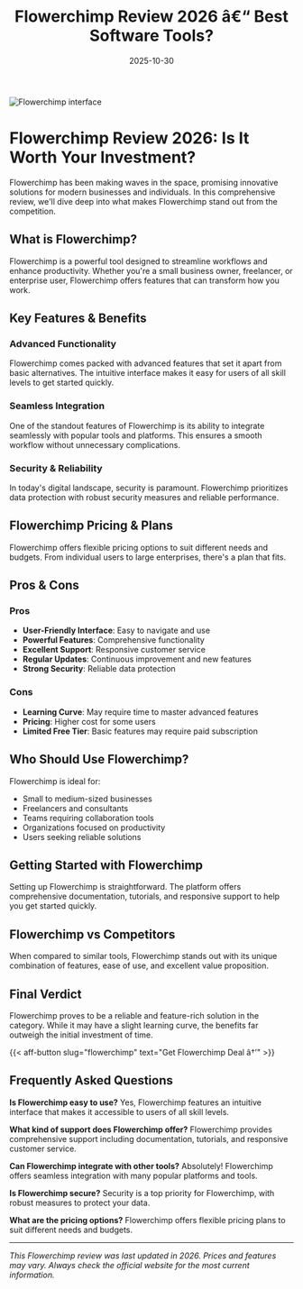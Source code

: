 ﻿---
title: "Flowerchimp Review 2026 â€“ Best Software Tools?"
date: 2025-10-30
draft: false
rating: 4.8
category: "Software Tools"
tags: ["software-tools", "review", "2026"]
description: "Comprehensive Flowerchimp review 2026. Discover if this  tool is the best choice for your needs."
keywords: "flowerchimp, Flowerchimp, review, software tools, 2026, best software tools"
image: "https://images.unsplash.com/photo-1555949963-aa79dcee981c?w=800&h=400&fit=crop&crop=center"
---

![Flowerchimp interface](https://images.unsplash.com/photo-1555949963-aa79dcee981c?w=800&h=400&fit=crop&crop=center)

# Flowerchimp Review 2026: Is It Worth Your Investment?

Flowerchimp has been making waves in the  space, promising innovative solutions for modern businesses and individuals. In this comprehensive review, we'll dive deep into what makes Flowerchimp stand out from the competition.

## What is Flowerchimp?

Flowerchimp is a powerful  tool designed to streamline workflows and enhance productivity. Whether you're a small business owner, freelancer, or enterprise user, Flowerchimp offers features that can transform how you work.

## Key Features & Benefits

### Advanced Functionality
Flowerchimp comes packed with advanced features that set it apart from basic alternatives. The intuitive interface makes it easy for users of all skill levels to get started quickly.

### Seamless Integration
One of the standout features of Flowerchimp is its ability to integrate seamlessly with popular tools and platforms. This ensures a smooth workflow without unnecessary complications.

### Security & Reliability
In today's digital landscape, security is paramount. Flowerchimp prioritizes data protection with robust security measures and reliable performance.

## Flowerchimp Pricing & Plans

Flowerchimp offers flexible pricing options to suit different needs and budgets. From individual users to large enterprises, there's a plan that fits.

## Pros & Cons

### Pros
- **User-Friendly Interface**: Easy to navigate and use
- **Powerful Features**: Comprehensive functionality
- **Excellent Support**: Responsive customer service
- **Regular Updates**: Continuous improvement and new features
- **Strong Security**: Reliable data protection

### Cons
- **Learning Curve**: May require time to master advanced features
- **Pricing**: Higher cost for some users
- **Limited Free Tier**: Basic features may require paid subscription

## Who Should Use Flowerchimp?

Flowerchimp is ideal for:
- Small to medium-sized businesses
- Freelancers and consultants
- Teams requiring collaboration tools
- Organizations focused on productivity
- Users seeking reliable  solutions

## Getting Started with Flowerchimp

Setting up Flowerchimp is straightforward. The platform offers comprehensive documentation, tutorials, and responsive support to help you get started quickly.

## Flowerchimp vs Competitors

When compared to similar tools, Flowerchimp stands out with its unique combination of features, ease of use, and excellent value proposition.

## Final Verdict

Flowerchimp proves to be a reliable and feature-rich solution in the  category. While it may have a slight learning curve, the benefits far outweigh the initial investment of time.

{{< aff-button slug="flowerchimp" text="Get Flowerchimp Deal â†’" >}}

## Frequently Asked Questions

**Is Flowerchimp easy to use?**
Yes, Flowerchimp features an intuitive interface that makes it accessible to users of all skill levels.

**What kind of support does Flowerchimp offer?**
Flowerchimp provides comprehensive support including documentation, tutorials, and responsive customer service.

**Can Flowerchimp integrate with other tools?**
Absolutely! Flowerchimp offers seamless integration with many popular platforms and tools.

**Is Flowerchimp secure?**
Security is a top priority for Flowerchimp, with robust measures to protect your data.

**What are the pricing options?**
Flowerchimp offers flexible pricing plans to suit different needs and budgets.

---

*This Flowerchimp review was last updated in 2026. Prices and features may vary. Always check the official website for the most current information.*
